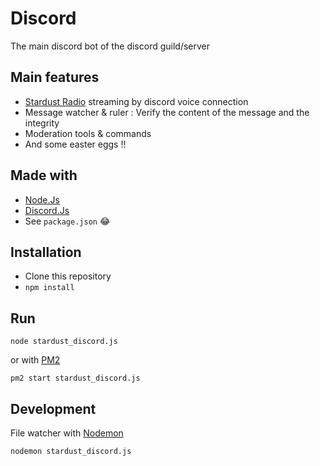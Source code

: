 # Discord

The main discord bot of the discord guild/server

## Main features

- [Stardust Radio](https://www.radionomy.com/fr/radio/stardust) streaming by discord voice connection
- Message watcher & ruler : Verify the content of the message and the integrity
- Moderation tools & commands
- And some easter eggs !!

## Made with

- [Node.Js](http://nodejs.org/)
- [Discord.Js](https://discord.js.org/#)
- See `package.json` :joy:

## Installation

- Clone this repository
- `npm install`

## Run

`node stardust_discord.js`

or with [PM2](http://pm2.keymetrics.io/)

`pm2 start stardust_discord.js`

## Development

File watcher with [Nodemon](https://github.com/remy/nodemon)

`nodemon stardust_discord.js`
